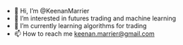 - 👋 Hi, I’m @KeenanMarrier
- 👀 I’m interested in futures trading and machine learning
- 🌱 I’m currently learning algorithms for trading
- 📫 How to reach me keenan.marrier@gmail.com

<!---
KeenanMarrier/KeenanMarrier is a ✨ special ✨ repository because its `README.md` (this file) appears on your GitHub profile.
You can click the Preview link to take a look at your changes.
--->

